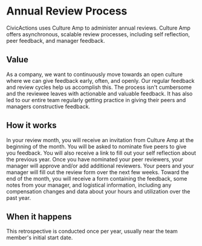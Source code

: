 # Annual Review Process

CivicActions uses Culture Amp to administer annual reviews. Culture Amp offers asynchronous, scalable review processes, including self reflection, peer feedback, and manager feedback.

## Value

As a company, we want to continuously move towards an open culture where we can give feedback early, often, and openly.
Our regular feedback and review cycles help us accomplish this. The process isn't cumbersome and the reviewee leaves with actionable and valuable feedback. It has also led to our entire team regularly getting practice in giving their peers and managers constructive feedback.

## How it works

In your review month, you will receive an invitation from Culture Amp at the beginning of the month. You will be asked to nominate five peers to give you feedback. You will also receive a link to fill out your self reflection about the previous year. Once you have nominated your peer reviewers, your manager will approve and/or add additional reviewers. Your peers and your manager will fill out the review form over the next few weeks. Toward the end of the month, you will receive a form containing the feedback, some notes from your manager, and logistical information, including any compensation changes and data about your hours and utilization over the past year.

## When it happens

This retrospective is conducted once per year, usually near the team member's initial start date.
